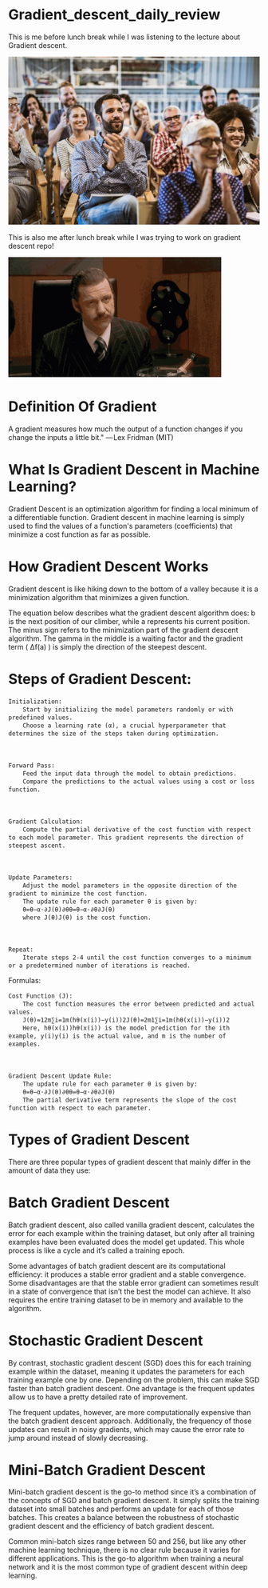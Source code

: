 # Gradient_descent_daily_review

This is me before lunch break while I was listening to the lecture about Gradient descent.

![Gradient](https://github.com/parsakazempour/Gradient_descent_daily_review/blob/main/0%20BA_DE2Nr3Ohi5HhI.jpg)




This is also me after lunch break while I was trying to work on gradient descent repo!

![Gradient2](https://github.com/parsakazempour/Gradient_descent_daily_review/blob/main/jumping-out-of-window.gif)

















# Definition Of Gradient
A gradient measures how much the output of a function changes if you change the inputs a little bit." — Lex Fridman (MIT)




# What Is Gradient Descent in Machine Learning?

Gradient Descent is an optimization algorithm for finding a local minimum of a differentiable function. 
Gradient descent in machine learning is simply used to find the values of a function's parameters (coefficients) that minimize a cost function as far as possible.




# How Gradient Descent Works

Gradient descent is like hiking down to the bottom of a valley because it is a minimization algorithm that minimizes a given function.

The equation below describes what the gradient descent algorithm does:
b is the next position of our climber, while a represents his current position.
The minus sign refers to the minimization part of the gradient descent algorithm.
The gamma in the middle is a waiting factor and the gradient term ( Δf(a) ) is simply the direction of the steepest descent.




# Steps of Gradient Descent:

    Initialization:
        Start by initializing the model parameters randomly or with predefined values.
        Choose a learning rate (α), a crucial hyperparameter that determines the size of the steps taken during optimization.



    Forward Pass:
        Feed the input data through the model to obtain predictions.
        Compare the predictions to the actual values using a cost or loss function.



    Gradient Calculation:
        Compute the partial derivative of the cost function with respect to each model parameter. This gradient represents the direction of steepest ascent.



    Update Parameters:
        Adjust the model parameters in the opposite direction of the gradient to minimize the cost function.
        The update rule for each parameter θ is given by:
        θ=θ−α⋅∂J(θ)∂θθ=θ−α⋅∂θ∂J(θ)​
        where J(θ)J(θ) is the cost function.



    Repeat:
        Iterate steps 2-4 until the cost function converges to a minimum or a predetermined number of iterations is reached.



Formulas:

    Cost Function (J):
        The cost function measures the error between predicted and actual values.
        J(θ)=12m∑i=1m(hθ(x(i))−y(i))2J(θ)=2m1​∑i=1m​(hθ​(x(i))−y(i))2
        Here, hθ(x(i))hθ​(x(i)) is the model prediction for the ith example, y(i)y(i) is the actual value, and m is the number of examples.



    Gradient Descent Update Rule:
        The update rule for each parameter θ is given by:
        θ=θ−α⋅∂J(θ)∂θθ=θ−α⋅∂θ∂J(θ)​
        The partial derivative term represents the slope of the cost function with respect to each parameter.







# Types of Gradient Descent

There are three popular types of gradient descent that mainly differ in the amount of data they use: 





 
# Batch Gradient Descent

Batch gradient descent, also called vanilla gradient descent, calculates the error for each example within the training dataset, but only after all training examples have been evaluated does the model get updated. This whole process is like a cycle and it’s called a training epoch.

Some advantages of batch gradient descent are its computational efficiency: it produces a stable error gradient and a stable convergence. Some disadvantages are that the stable error gradient can sometimes result in a state of convergence that isn’t the best the model can achieve. It also requires the entire training dataset to be in memory and available to the algorithm.





 
# Stochastic Gradient Descent

By contrast, stochastic gradient descent (SGD) does this for each training example within the dataset, meaning it updates the parameters for each training example one by one. Depending on the problem, this can make SGD faster than batch gradient descent. One advantage is the frequent updates allow us to have a pretty detailed rate of improvement.

The frequent updates, however, are more computationally expensive than the batch gradient descent approach. Additionally, the frequency of those updates can result in noisy gradients, which may cause the error rate to jump around instead of slowly decreasing.





 
# Mini-Batch Gradient Descent

Mini-batch gradient descent is the go-to method since it’s a combination of the concepts of SGD and batch gradient descent. It simply splits the training dataset into small batches and performs an update for each of those batches. This creates a balance between the robustness of stochastic gradient descent and the efficiency of batch gradient descent.

Common mini-batch sizes range between 50 and 256, but like any other machine learning technique, there is no clear rule because it varies for different applications. This is the go-to algorithm when training a neural network and it is the most common type of gradient descent within deep learning.
